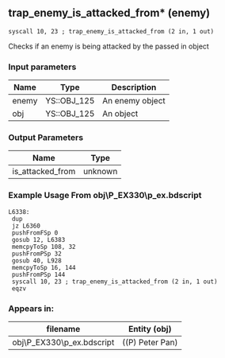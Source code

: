 ## trap_enemy_is_attacked_from* (enemy)

`syscall 10, 23 ; trap_enemy_is_attacked_from (2 in, 1 out)`

Checks if an enemy is being attacked by the passed in object

### Input parameters
| Name | Type | Description
|------|------|------------
| enemy   | YS::OBJ_125   | An enemy object
| obj   | YS::OBJ_125   | An object


### Output Parameters
| Name | Type
|------|-----
| is_attacked_from   | unknown   
### Example Usage From obj\P_EX330\p_ex.bdscript
```plaintext
L6338:
 dup 
 jz L6360
 pushFromFSp 0
 gosub 12, L6383
 memcpyToSp 108, 32
 pushFromPSp 32
 gosub 40, L928
 memcpyToSp 16, 144
 pushFromPSp 144
 syscall 10, 23 ; trap_enemy_is_attacked_from (2 in, 1 out)
 eqzv
```


### Appears in:
| filename | Entity (obj)
|----------|-------------
| obj\P_EX330\p_ex.bdscript       | ((P) Peter Pan)          




